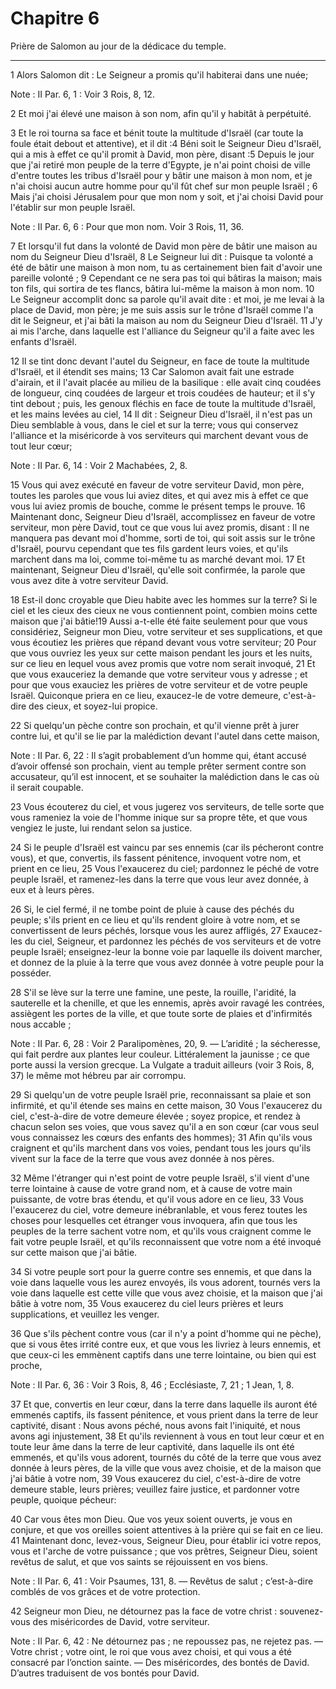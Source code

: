 # Chapitre 6

Prière de Salomon au jour de la dédicace du temple.

***

1 Alors Salomon dit : Le Seigneur a promis qu'il habiterai dans une nuée;

<span class="bible-note">Note : </span> II Par. 6, 1 : Voir 3 Rois, 8, 12.

2 Et moi j'ai élevé une maison à son nom, afin qu'il y habitât à perpétuité.


3 Et le roi tourna sa face et bénit toute la multitude d'Israël (car toute la foule était debout et attentive), et il dit :4 Béni soit le Seigneur Dieu d'Israël, qui a mis à effet ce qu'il promit à David, mon père, disant :5 Depuis le jour que j'ai retiré mon peuple de la terre d'Egypte, je n'ai point choisi de ville d'entre toutes les tribus d'Israël pour y bâtir une maison à mon nom, et je n'ai choisi aucun autre homme pour qu'il fût chef sur mon peuple Israël ; 6 Mais j'ai choisi Jérusalem pour que mon nom y soit, et j'ai choisi David pour l'établir sur mon peuple Israël.

<span class="bible-note">Note : </span> II Par. 6, 6 : Pour que mon nom. Voir 3 Rois, 11, 36.

7 Et lorsqu'il fut dans la volonté de David mon père de bâtir une maison au nom du Seigneur Dieu d'Israël, 8 Le Seigneur lui dit : Puisque ta volonté a été de bâtir une maison à mon nom, tu as certainement bien fait d'avoir une pareille volonté ; 9 Cependant ce ne sera pas toi qui bâtiras la maison; mais ton fils, qui sortira de tes flancs, bâtira lui-même la maison à mon nom. 10 Le Seigneur accomplit donc sa parole qu'il avait dite : et moi, je me levai à la place de David, mon père; je me suis assis sur le trône d'Israël comme l'a dit le Seigneur, et j'ai bâti la maison au nom du Seigneur Dieu d'Israël. 11 J'y ai mis l'arche, dans laquelle est l'alliance du Seigneur qu'il a faite avec les enfants d'Israël.


12 Il se tint donc devant l'autel du Seigneur, en face de toute la multitude d'Israël, et il étendit ses mains; 13 Car Salomon avait fait une estrade d'airain, et il l'avait placée au milieu de la basilique : elle avait cinq coudées de longueur, cinq coudées de largeur et trois coudées de hauteur; et il s'y tint debout ; puis, les genoux fléchis en face de toute la multitude d'Israël, et les mains levées au ciel, 14 Il dit : Seigneur Dieu d'Israël, il n'est pas un Dieu semblable à vous, dans le ciel et sur la terre; vous qui conservez l'alliance et la miséricorde à vos serviteurs qui marchent devant vous de tout leur cœur;

<span class="bible-note">Note : </span> II Par. 6, 14 : Voir 2 Machabées, 2, 8.

15 Vous qui avez exécuté en faveur de votre serviteur David, mon père, toutes les paroles que vous lui aviez dites, et qui avez mis à effet ce que vous lui aviez promis de bouche, comme le présent temps le prouve. 16 Maintenant donc, Seigneur Dieu d'Israël, accomplissez en faveur de votre serviteur, mon père David, tout ce que vous lui avez promis, disant : Il ne manquera pas devant moi d'homme, sorti de toi, qui soit assis sur le trône d'Israël, pourvu cependant que tes fils gardent leurs voies, et qu'ils marchent dans ma loi, comme toi-même tu as marché devant moi. 17 Et maintenant, Seigneur Dieu d'Israël, qu'elle soit confirmée, la parole que vous avez dite à votre serviteur David.


18 Est-il donc croyable que Dieu habite avec les hommes sur la terre? Si le ciel et les cieux des cieux ne vous contiennent point, combien moins cette maison que j'ai bâtie!19 Aussi a-t-elle été faite seulement pour que vous considériez, Seigneur mon Dieu, votre serviteur et ses supplications, et que vous écoutiez les prières que répand devant vous votre serviteur; 20 Pour que vous ouvriez les yeux sur cette maison pendant les jours et les nuits, sur ce lieu en lequel vous avez promis que votre nom serait invoqué, 21 Et que vous exauceriez la demande que votre serviteur vous y adresse ; et pour que vous exauciez les prières de votre serviteur et de votre peuple Israël. Quiconque priera en ce lieu, exaucez-le de votre demeure, c'est-à-dire des cieux, et soyez-lui propice.


22 Si quelqu'un pèche contre son prochain, et qu'il vienne prêt à jurer contre lui, et qu'il se lie par la malédiction devant l'autel dans cette maison,

<span class="bible-note">Note : </span> II Par. 6, 22 : Il s’agit probablement d’un homme qui, étant accusé d’avoir offensé son prochain, vient au temple prêter serment contre son accusateur, qu’il est innocent, et se souhaiter la malédiction dans le cas où il serait coupable.

23 Vous écouterez du ciel, et vous jugerez vos serviteurs, de telle sorte que vous rameniez la voie de l'homme inique sur sa propre tête, et que vous vengiez le juste, lui rendant selon sa justice.


24 Si le peuple d'Israël est vaincu par ses ennemis (car ils pécheront contre vous), et que, convertis, ils fassent pénitence, invoquent votre nom, et prient en ce lieu, 25 Vous l'exaucerez du ciel; pardonnez le péché de votre peuple Israël, et ramenez-les dans la terre que vous leur avez donnée, à eux et à leurs pères.


26 Si, le ciel fermé, il ne tombe point de pluie à cause des péchés du peuple; s'ils prient en ce lieu et qu'ils rendent gloire à votre nom, et se convertissent de leurs péchés, lorsque vous les aurez affligés, 27 Exaucez-les du ciel, Seigneur, et pardonnez les péchés de vos serviteurs et de votre peuple Israël; enseignez-leur la bonne voie par laquelle ils doivent marcher, et donnez de la pluie à la terre que vous avez donnée à votre peuple pour la posséder.


28 S'il se lève sur la terre une famine, une peste, la rouille, l'aridité, la sauterelle et la chenille, et que les ennemis, après avoir ravagé les contrées, assiègent les portes de la ville, et que toute sorte de plaies et d'infirmités nous accable ;

<span class="bible-note">Note : </span> II Par. 6, 28 : Voir 2 Paralipomènes, 20, 9. ― L’aridité ; la sécheresse, qui fait perdre aux plantes leur couleur. Littéralement la jaunisse ; ce que porte aussi la version grecque. La Vulgate a traduit ailleurs (voir 3 Rois, 8, 37) le même mot hébreu par air corrompu.

29 Si quelqu'un de votre peuple Israël prie, reconnaissant sa plaie et son infirmité, et qu'il étende ses mains en cette maison, 30 Vous l'exaucerez du ciel, c'est-à-dire de votre demeure élevée ; soyez propice, et rendez à chacun selon ses voies, que vous savez qu'il a en son cœur (car vous seul vous connaissez les cœurs des enfants des hommes); 31 Afin qu'ils vous craignent et qu'ils marchent dans vos voies, pendant tous les jours qu'ils vivent sur la face de la terre que vous avez donnée à nos pères.


32 Même l'étranger qui n'est point de votre peuple Israël, s'il vient d'une terre lointaine à cause de votre grand nom, et à cause de votre main puissante, de votre bras étendu, et qu'il vous adore en ce lieu, 33 Vous l'exaucerez du ciel, votre demeure inébranlable, et vous ferez toutes les choses pour lesquelles cet étranger vous invoquera, afin que tous les peuples de la terre sachent votre nom, et qu'ils vous craignent comme le fait votre peuple Israël, et qu'ils reconnaissent que votre nom a été invoqué sur cette maison que j'ai bâtie.


34 Si votre peuple sort pour la guerre contre ses ennemis, et que dans la voie dans laquelle vous les aurez envoyés, ils vous adorent, tournés vers la voie dans laquelle est cette ville que vous avez choisie, et la maison que j'ai bâtie à votre nom, 35 Vous exaucerez du ciel leurs prières et leurs supplications, et veuillez les venger.


36 Que s'ils pèchent contre vous (car il n'y a point d'homme qui ne pèche), que si vous êtes irrité contre eux, et que vous les livriez à leurs ennemis, et que ceux-ci les emmènent captifs dans une terre lointaine, ou bien qui est proche,

<span class="bible-note">Note : </span> II Par. 6, 36 : Voir 3 Rois, 8, 46 ; Ecclésiaste, 7, 21 ; 1 Jean, 1, 8.

37 Et que, convertis en leur cœur, dans la terre dans laquelle ils auront été emmenés captifs, ils fassent pénitence, et vous prient dans la terre de leur captivité, disant : Nous avons péché, nous avons fait l'iniquité, et nous avons agi injustement, 38 Et qu'ils reviennent à vous en tout leur cœur et en toute leur âme dans la terre de leur captivité, dans laquelle ils ont été emmenés, et qu'ils vous adorent, tournés du côté de la terre que vous avez donnée à leurs pères, de la ville que vous avez choisie, et de la maison que j'ai bâtie à votre nom, 39 Vous exaucerez du ciel, c'est-à-dire de votre demeure stable, leurs prières; veuillez faire justice, et pardonner votre peuple, quoique pécheur:


40 Car vous êtes mon Dieu. Que vos yeux soient ouverts, je vous en conjure, et que vos oreilles soient attentives à la prière qui se fait en ce lieu. 41 Maintenant donc, levez-vous, Seigneur Dieu, pour établir ici votre repos, vous et l'arche de votre puissance ; que vos prêtres, Seigneur Dieu, soient revêtus de salut, et que vos saints se réjouissent en vos biens.

<span class="bible-note">Note : </span> II Par. 6, 41 : Voir Psaumes, 131, 8. ― Revêtus de salut ; c’est-à-dire comblés de vos grâces et de votre protection.

42 Seigneur mon Dieu, ne détournez pas la face de votre christ : souvenez-vous des miséricordes de David, votre serviteur.

<span class="bible-note">Note : </span> II Par. 6, 42 : Ne détournez pas ; ne repoussez pas, ne rejetez pas. ― Votre christ ; votre oint, le roi que vous avez choisi, et qui vous a été consacré par l’onction sainte. ― Des miséricordes, des bontés de David. D’autres traduisent de vos bontés pour David.


